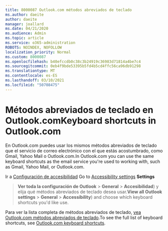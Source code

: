 ```yaml
---
title: 8000087 Outlook.com métodos abreviados de teclado
ms.author: daeite
author: daeite
manager: joallard
ms.date: 04/21/2020
ms.audience: Admin
ms.topic: article
ms.service: o365-administration
ROBOTS: NOINDEX, NOFOLLOW
localization_priority: Normal
ms.custom: 8000087
ms.openlocfilehash: b40efccdb0c38c3b24919c36983d71814a4be7c4
ms.sourcegitcommit: 0eb4f9bde53395b5fd4b5cd4ffc56ca96db91298
ms.translationtype: MT
ms.contentlocale: es-ES
ms.lasthandoff: 03/10/2021
ms.locfileid: "50708475"
---
```

# <a name="keyboard-shortcuts-in-outlookcom"></a><span data-ttu-id="3c99d-102">Métodos abreviados de teclado en Outlook.com</span><span class="sxs-lookup"><span data-stu-id="3c99d-102">Keyboard shortcuts in Outlook.com</span></span>

<span data-ttu-id="3c99d-103">En Outlook.com puedes usar los mismos métodos abreviados de teclado que el servicio de correo electrónico con el que estás acostumbrado, como Gmail, Yahoo Mail o Outlook.com.</span><span class="sxs-lookup"><span data-stu-id="3c99d-103">In Outlook.com you can use the same keyboard shortcuts as the email service you're used to working with, such as Gmail, Yahoo Mail, or Outlook.com.</span></span>

<span data-ttu-id="3c99d-104">Ir a [Configuración de accesibilidad](https://go.microsoft.com/fwlink/?linkid=2080840) </span><span class="sxs-lookup"><span data-stu-id="3c99d-104">Go to [Accessibility settings](https://go.microsoft.com/fwlink/?linkid=2080840) **Settings**</span></span> 
 > <span data-ttu-id="3c99d-105">**Ver toda la configuración de Outlook**  >  **General**  >  **Accesibilidad**) y elija qué métodos abreviados de teclado desea usar.</span><span class="sxs-lookup"><span data-stu-id="3c99d-105">**View all Outlook settings** > **General** > **Accessibility**) and choose which keyboard shortcuts you'd like use.</span></span>

<span data-ttu-id="3c99d-106">Para ver la lista completa de métodos abreviados de teclado, [vea Outlook.com métodos abreviados de teclado](https://support.microsoft.com/topic/keyboard-shortcuts-for-outlook-3cdeb221-7ae5-4c1d-8c1d-9e63216c1efd).</span><span class="sxs-lookup"><span data-stu-id="3c99d-106">To see the full list of keyboard shortcuts, see [Outlook.com keyboard shortcuts](https://support.microsoft.com/topic/keyboard-shortcuts-for-outlook-3cdeb221-7ae5-4c1d-8c1d-9e63216c1efd).</span></span>